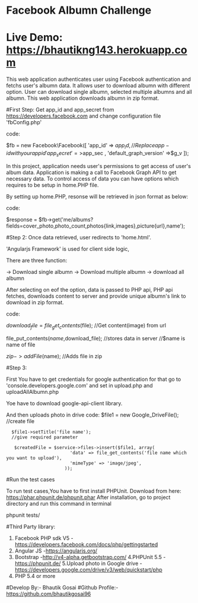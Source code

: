# Facebook Albumn Challenge
# Live Demo: https://bhautikng143.herokuapp.com

This web application authenticates user using Facebook authentication and fetchs user's albumn data.
It allows user to download albumn with different option.
User can download single albumn, selected multiple albumns and all albumn.
This web application downloads albumn in zip format.

#First Step:
Get app_id and app_secret from https://developers.facebook.com
and change configuration file 'fbConfig.php'

code:

$fb = new Facebook\Facebook([
      'app_id' => $app_id, // Replace {app-id} with your app id
      'app_secret' =>$app_sec ,
      'default_graph_version' =>$g_v
       ]);

In this project, application needs user's permissions to get access of user's album data.
Application is making a call to Facebook Graph API to get necessary data.
To control access of data you can have options which requires to be setup in home.PHP file.

By setting up home.PHP, resonse will be retrieved in json format as below:

code:

 $response = $fb->get('me/albums?fields=cover_photo,photo_count,photos{link,images},picture{url},name');

#Step 2:
Once data retrieved, user redirects to 'home.html'.

'Angularjs Framework' is used for client side logic,

There are three function:

-> Download single albumn
-> Download multiple albumn
-> download all albumn

After selecting on eof the option, data is passed to PHP api,
PHP api fetches, downloads content to server and provide unique albumn's link to download in zip format.

code:

$download_file=file_get_contents($file);
//Get content(image) from url

file_put_contents($name,$download_file);
//stores data in server
//$name is name of file

$zip->addFile($name);
//Adds file in zip

#Step 3:

First You have to get credentials for google authentication for that go to 'console.developers.google.com'
and set in upload.php and uploadAllAlbumn.php

Yoe have to download google-api-client library.

And then uploads photo in drive
code:
      $file1 = new Google_DriveFile();
      //create file

      $file1->setTitle('file name');
      //give required parameter

       $createdFile = $service->files->insert($file1, array(
                            'data' => file_get_contents('file name which you want to upload'),
                            'mimeType' => 'image/jpeg',
                          ));

#Run the test cases

To run test cases,You have to first install PHPUnit.
Download from here: https://phar.phpunit.de/phpunit.phar
After installation, go to project directory and run this command in terminal

phpunit tests/


#Third Party library:

1. Facebook PHP sdk V5
-https://developers.facebook.com/docs/php/gettingstarted
2. Angular JS
-https://angularjs.org/
3. Bootstrap
-http://v4-alpha.getbootstrap.com/
4.PHPUnit 5.5
-https://phpunit.de/
5.Upload photo in Google drive
-https://developers.google.com/drive/v3/web/quickstart/php
6. PHP 5.4 or more



#Develop By:- Bhautik Gosai
#Github Profile:- https://github.com/bhautikgosai96

